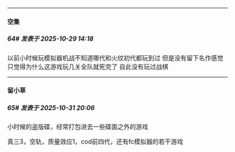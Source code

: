 ﻿
*****

####  空集  
##### 64#       发表于 2025-10-29 14:18

以前小时候玩模拟器机战不知道哪代和火纹初代都玩到过 但是没有留下名作感觉只觉得为什么这游戏玩几关全队就死完了 自此没有玩过战棋


*****

####  留小草  
##### 65#       发表于 2025-10-31 20:06

小时候的盗版碟，经常打包进去一些碟面之外的游戏

真三3，空轨，质量效应1，cod前四代，还有fc模拟器的若干游戏

